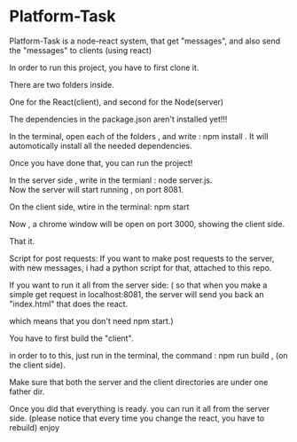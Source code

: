 # Platform-Task
Platform-Task is a node-react system, that get "messages", and also send the "messages" to clients (using react)



In order to run this project, you have to first clone it.

There are two folders inside.

One for the React(client), and second for the Node(server)


The dependencies in the package.json aren't installed yet!!!


In the terminal, open each of the folders , and write : npm install .
It will automotically install all the needed dependencies.

Once you have done that, you can run the project!

In the server side , write in the termianl : node server.js.  
Now the server will start running , on port 8081.


On the client side, wtire in the terminal: npm start


Now , a chrome window will be open on port 3000, showing the client side.

That it.



Script for post requests:
If you want to make post requests to the server, with new messages, i had a python script for that, attached to this repo.




If you want to run it all from the server side:
(
so that when you make a simple get request in localhost:8081, the server will send you back an "index.html" that does the react.

which means that you don't need npm start.)


You have to first build the "client".

in order to to this, just run in the terminal, the command : npm run build , (on the client side).

Make sure that both the server and the client directories are under one father dir.

Once you did that everything is ready. 
you can run it all from the server side.   (please notice that every time you change the react, you have to rebuild)
enjoy
